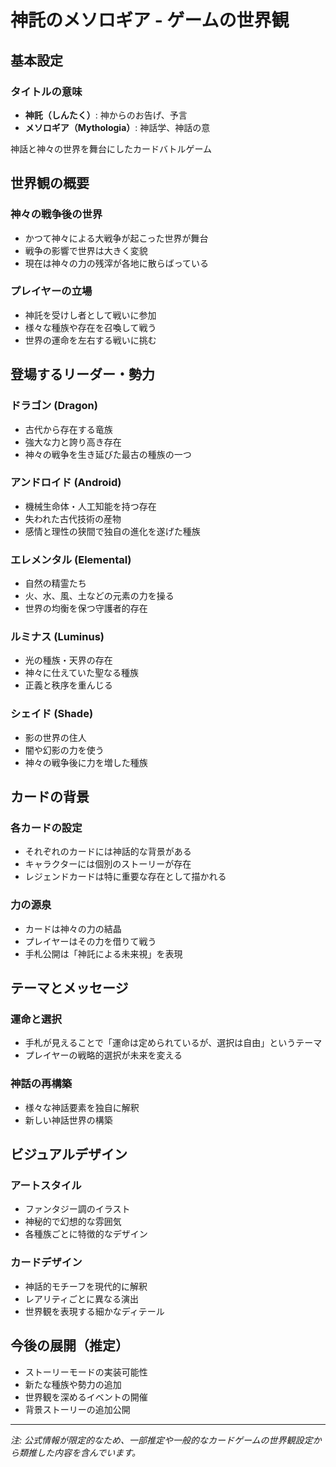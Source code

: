 # 神託のメソロギア - ゲームの世界観

## 基本設定

### タイトルの意味
- **神託（しんたく）**: 神からのお告げ、予言
- **メソロギア（Mythologia）**: 神話学、神話の意

神話と神々の世界を舞台にしたカードバトルゲーム

## 世界観の概要

### 神々の戦争後の世界
- かつて神々による大戦争が起こった世界が舞台
- 戦争の影響で世界は大きく変貌
- 現在は神々の力の残滓が各地に散らばっている

### プレイヤーの立場
- 神託を受けし者として戦いに参加
- 様々な種族や存在を召喚して戦う
- 世界の運命を左右する戦いに挑む

## 登場するリーダー・勢力

### ドラゴン (Dragon)
- 古代から存在する竜族
- 強大な力と誇り高き存在
- 神々の戦争を生き延びた最古の種族の一つ

### アンドロイド (Android)
- 機械生命体・人工知能を持つ存在
- 失われた古代技術の産物
- 感情と理性の狭間で独自の進化を遂げた種族

### エレメンタル (Elemental)
- 自然の精霊たち
- 火、水、風、土などの元素の力を操る
- 世界の均衡を保つ守護者的存在

### ルミナス (Luminus)
- 光の種族・天界の存在
- 神々に仕えていた聖なる種族
- 正義と秩序を重んじる

### シェイド (Shade)
- 影の世界の住人
- 闇や幻影の力を使う
- 神々の戦争後に力を増した種族

## カードの背景

### 各カードの設定
- それぞれのカードには神話的な背景がある
- キャラクターには個別のストーリーが存在
- レジェンドカードは特に重要な存在として描かれる

### 力の源泉
- カードは神々の力の結晶
- プレイヤーはその力を借りて戦う
- 手札公開は「神託による未来視」を表現

## テーマとメッセージ

### 運命と選択
- 手札が見えることで「運命は定められているが、選択は自由」というテーマ
- プレイヤーの戦略的選択が未来を変える

### 神話の再構築
- 様々な神話要素を独自に解釈
- 新しい神話世界の構築

## ビジュアルデザイン

### アートスタイル
- ファンタジー調のイラスト
- 神秘的で幻想的な雰囲気
- 各種族ごとに特徴的なデザイン

### カードデザイン
- 神話的モチーフを現代的に解釈
- レアリティごとに異なる演出
- 世界観を表現する細かなディテール

## 今後の展開（推定）

- ストーリーモードの実装可能性
- 新たな種族や勢力の追加
- 世界観を深めるイベントの開催
- 背景ストーリーの追加公開

---

*注: 公式情報が限定的なため、一部推定や一般的なカードゲームの世界観設定から類推した内容を含んでいます。*